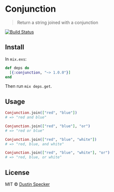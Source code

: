 # Conjunction

> Return a string joined with a conjunction

[![Build Status](https://travis-ci.org/dustinspecker/conjunction.svg?branch=master)](https://travis-ci.org/dustinspecker/conjunction)

## Install

In `mix.exs`:

```elixir
def deps do
  [{:conjunction, "~> 1.0.0"}]
end
```

Then run `mix deps.get`.

## Usage

```elixir
Conjunction.join(["red", "blue"])
# => "red and blue"

Conjunction.join(["red", "blue"], "or")
# => "red or blue"

Conjunction.join(["red", "blue", "white"])
# => "red, blue, and white"

Conjunction.join(["red", "blue", "white"], "or")
# => "red, blue, or white"
```

## License

MIT © [Dustin Specker](http://dustinspecker.com)
